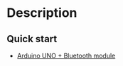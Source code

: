 # Description

## Quick start

- [Arduino UNO + Bluetooth module](/quick_start/arduino_bluetooth/en.md)

